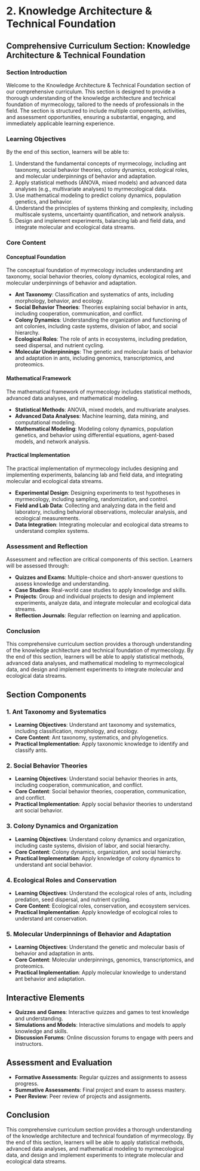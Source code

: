 # 2. Knowledge Architecture & Technical Foundation

## Comprehensive Curriculum Section: Knowledge Architecture & Technical Foundation

### Section Introduction

Welcome to the Knowledge Architecture & Technical Foundation section of our comprehensive curriculum. This section is designed to provide a thorough understanding of the knowledge architecture and technical foundation of myrmecology, tailored to the needs of professionals in the field. The section is structured to include multiple components, activities, and assessment opportunities, ensuring a substantial, engaging, and immediately applicable learning experience.

### Learning Objectives

By the end of this section, learners will be able to:

1. Understand the fundamental concepts of myrmecology, including ant taxonomy, social behavior theories, colony dynamics, ecological roles, and molecular underpinnings of behavior and adaptation.
2. Apply statistical methods (ANOVA, mixed models) and advanced data analyses (e.g., multivariate analyses) to myrmecological data.
3. Use mathematical modeling to predict colony dynamics, population genetics, and behavior.
4. Understand the principles of systems thinking and complexity, including multiscale systems, uncertainty quantification, and network analysis.
5. Design and implement experiments, balancing lab and field data, and integrate molecular and ecological data streams.

### Core Content

#### Conceptual Foundation

The conceptual foundation of myrmecology includes understanding ant taxonomy, social behavior theories, colony dynamics, ecological roles, and molecular underpinnings of behavior and adaptation.

* **Ant Taxonomy**: Classification and systematics of ants, including morphology, behavior, and ecology.
* **Social Behavior Theories**: Theories explaining social behavior in ants, including cooperation, communication, and conflict.
* **Colony Dynamics**: Understanding the organization and functioning of ant colonies, including caste systems, division of labor, and social hierarchy.
* **Ecological Roles**: The role of ants in ecosystems, including predation, seed dispersal, and nutrient cycling.
* **Molecular Underpinnings**: The genetic and molecular basis of behavior and adaptation in ants, including genomics, transcriptomics, and proteomics.

#### Mathematical Framework

The mathematical framework of myrmecology includes statistical methods, advanced data analyses, and mathematical modeling.

* **Statistical Methods**: ANOVA, mixed models, and multivariate analyses.
* **Advanced Data Analyses**: Machine learning, data mining, and computational modeling.
* **Mathematical Modeling**: Modeling colony dynamics, population genetics, and behavior using differential equations, agent-based models, and network analysis.

#### Practical Implementation

The practical implementation of myrmecology includes designing and implementing experiments, balancing lab and field data, and integrating molecular and ecological data streams.

* **Experimental Design**: Designing experiments to test hypotheses in myrmecology, including sampling, randomization, and control.
* **Field and Lab Data**: Collecting and analyzing data in the field and laboratory, including behavioral observations, molecular analysis, and ecological measurements.
* **Data Integration**: Integrating molecular and ecological data streams to understand complex systems.

### Assessment and Reflection

Assessment and reflection are critical components of this section. Learners will be assessed through:

* **Quizzes and Exams**: Multiple-choice and short-answer questions to assess knowledge and understanding.
* **Case Studies**: Real-world case studies to apply knowledge and skills.
* **Projects**: Group and individual projects to design and implement experiments, analyze data, and integrate molecular and ecological data streams.
* **Reflection Journals**: Regular reflection on learning and application.

### Conclusion

This comprehensive curriculum section provides a thorough understanding of the knowledge architecture and technical foundation of myrmecology. By the end of this section, learners will be able to apply statistical methods, advanced data analyses, and mathematical modeling to myrmecological data, and design and implement experiments to integrate molecular and ecological data streams.

## Section Components

### 1. Ant Taxonomy and Systematics

* **Learning Objectives**: Understand ant taxonomy and systematics, including classification, morphology, and ecology.
* **Core Content**: Ant taxonomy, systematics, and phylogenetics.
* **Practical Implementation**: Apply taxonomic knowledge to identify and classify ants.

### 2. Social Behavior Theories

* **Learning Objectives**: Understand social behavior theories in ants, including cooperation, communication, and conflict.
* **Core Content**: Social behavior theories, cooperation, communication, and conflict.
* **Practical Implementation**: Apply social behavior theories to understand ant social behavior.

### 3. Colony Dynamics and Organization

* **Learning Objectives**: Understand colony dynamics and organization, including caste systems, division of labor, and social hierarchy.
* **Core Content**: Colony dynamics, organization, and social hierarchy.
* **Practical Implementation**: Apply knowledge of colony dynamics to understand ant social behavior.

### 4. Ecological Roles and Conservation

* **Learning Objectives**: Understand the ecological roles of ants, including predation, seed dispersal, and nutrient cycling.
* **Core Content**: Ecological roles, conservation, and ecosystem services.
* **Practical Implementation**: Apply knowledge of ecological roles to understand ant conservation.

### 5. Molecular Underpinnings of Behavior and Adaptation

* **Learning Objectives**: Understand the genetic and molecular basis of behavior and adaptation in ants.
* **Core Content**: Molecular underpinnings, genomics, transcriptomics, and proteomics.
* **Practical Implementation**: Apply molecular knowledge to understand ant behavior and adaptation.

## Interactive Elements

* **Quizzes and Games**: Interactive quizzes and games to test knowledge and understanding.
* **Simulations and Models**: Interactive simulations and models to apply knowledge and skills.
* **Discussion Forums**: Online discussion forums to engage with peers and instructors.

## Assessment and Evaluation

* **Formative Assessments**: Regular quizzes and assignments to assess progress.
* **Summative Assessments**: Final project and exam to assess mastery.
* **Peer Review**: Peer review of projects and assignments.

## Conclusion

This comprehensive curriculum section provides a thorough understanding of the knowledge architecture and technical foundation of myrmecology. By the end of this section, learners will be able to apply statistical methods, advanced data analyses, and mathematical modeling to myrmecological data, and design and implement experiments to integrate molecular and ecological data streams.